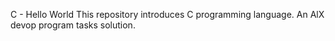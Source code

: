 C - Hello World
This repository introduces C programming language.
An AlX devop program tasks solution.
